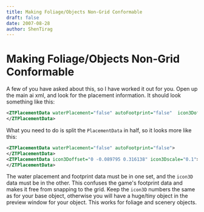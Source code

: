 ```yaml
---
title: Making Foliage/Objects Non-Grid Conformable
draft: false
date: 2007-08-28
author: ShenTirag
---
```


# Making Foliage/Objects Non-Grid Conformable

A few of you have asked about this, so I have worked it out for you. Open up the main ai xml, and look for the placement information. It should look something like this:

```xml
<ZTPlacementData waterPlacement="false" autoFootprint="false"  icon3Doffset="0 -0.089795 0.316138" icon3Dscale="0.1">
</ZTPlacementData>
```

What you need to do is split the `PlacementData` in half, so it looks more like this:

```xml
<ZTPlacementData waterPlacement="false" autoFootprint="false">
</ZTPlacementData>
<ZTPlacementData icon3Doffset="0 -0.089795 0.316138" icon3Dscale="0.1">
</ZTPlacementData>
```

The water placement and footprint data must be in one set, and the `icon3D` data must be in the other. This confuses the game's footprint data and makes it free from snapping to the grid. Keep the `icon3D` numbers the same as for your base object, otherwise you will have a huge/tiny object in the preview window for your object. This works for foliage and scenery objects.